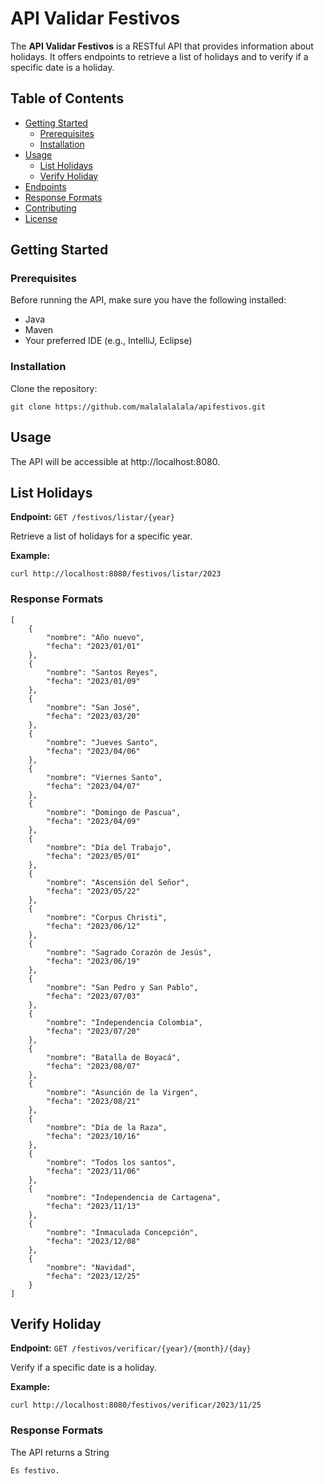 # API Validar Festivos

The **API Validar Festivos** is a RESTful API that provides information about holidays. It offers endpoints to retrieve a list of holidays and to verify if a specific date is a holiday.

## Table of Contents

- [Getting Started](#getting-started)
  - [Prerequisites](#prerequisites)
  - [Installation](#installation)
- [Usage](#usage)
  - [List Holidays](#list-holidays)
  - [Verify Holiday](#verify-holiday)
- [Endpoints](#endpoints)
- [Response Formats](#response-formats)
- [Contributing](#contributing)
- [License](#license)

## Getting Started

### Prerequisites

Before running the API, make sure you have the following installed:

- Java 
- Maven 
- Your preferred IDE (e.g., IntelliJ, Eclipse)

### Installation

  Clone the repository:

   ```
   git clone https://github.com/malalalalala/apifestivos.git
   ```

## Usage

The API will be accessible at http://localhost:8080.

## List Holidays

**Endpoint:** `GET /festivos/listar/{year}`

Retrieve a list of holidays for a specific year.

**Example:**
```
curl http://localhost:8080/festivos/listar/2023
```

### Response Formats

```
[
    {
        "nombre": "Año nuevo",
        "fecha": "2023/01/01"
    },
    {
        "nombre": "Santos Reyes",
        "fecha": "2023/01/09"
    },
    {
        "nombre": "San José",
        "fecha": "2023/03/20"
    },
    {
        "nombre": "Jueves Santo",
        "fecha": "2023/04/06"
    },
    {
        "nombre": "Viernes Santo",
        "fecha": "2023/04/07"
    },
    {
        "nombre": "Domingo de Pascua",
        "fecha": "2023/04/09"
    },
    {
        "nombre": "Día del Trabajo",
        "fecha": "2023/05/01"
    },
    {
        "nombre": "Ascensión del Señor",
        "fecha": "2023/05/22"
    },
    {
        "nombre": "Corpus Christi",
        "fecha": "2023/06/12"
    },
    {
        "nombre": "Sagrado Corazón de Jesús",
        "fecha": "2023/06/19"
    },
    {
        "nombre": "San Pedro y San Pablo",
        "fecha": "2023/07/03"
    },
    {
        "nombre": "Independencia Colombia",
        "fecha": "2023/07/20"
    },
    {
        "nombre": "Batalla de Boyacá",
        "fecha": "2023/08/07"
    },
    {
        "nombre": "Asunción de la Virgen",
        "fecha": "2023/08/21"
    },
    {
        "nombre": "Día de la Raza",
        "fecha": "2023/10/16"
    },
    {
        "nombre": "Todos los santos",
        "fecha": "2023/11/06"
    },
    {
        "nombre": "Independencia de Cartagena",
        "fecha": "2023/11/13"
    },
    {
        "nombre": "Inmaculada Concepción",
        "fecha": "2023/12/08"
    },
    {
        "nombre": "Navidad",
        "fecha": "2023/12/25"
    }
]
```


## Verify Holiday

**Endpoint:** `GET /festivos/verificar/{year}/{month}/{day}`

Verify if a specific date is a holiday.

**Example:**

```
curl http://localhost:8080/festivos/verificar/2023/11/25
```

### Response Formats
The API returns a String

```
Es festivo.
```
